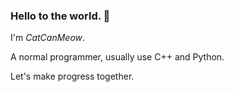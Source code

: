 ### Hello to the world. :wave:

I'm *CatCanMeow*.

A normal programmer, usually use C++ and Python.

Let's make progress together.
